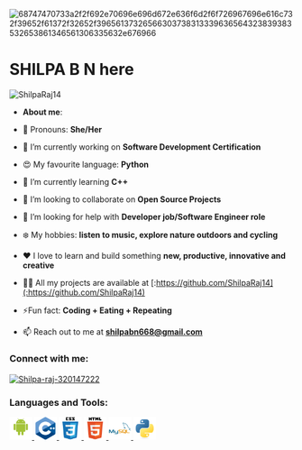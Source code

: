 ![68747470733a2f2f692e70696e696d672e636f6d2f6f726967696e616c732f39652f61372f32652f39656137326566303738313339636564323839383532653861346561306335632e676966](https://user-images.githubusercontent.com/112318928/204298113-280b8faf-f171-4c22-9fa9-e49c3d6358a5.gif)

<h1 align="left">SHILPA B N here</h1>

<p align="left"> <img src="https://komarev.com/ghpvc/?username=ShilpaRaj14&label=Profile%20views&color=0e75b6&style=flat" alt="ShilpaRaj14" /> </p>

- **About me**:

- 👩 Pronouns: **She/Her**

- 🔭 I’m currently working on **Software Development Certification**

- 😍 My favourite language: **Python**

- 🌱 I’m currently learning **C++**

- 👯 I’m looking to collaborate on **Open Source Projects**

- 🤝 I’m looking for help with **Developer job/Software Engineer role**

- ❄️ My hobbies: **listen to music, explore nature outdoors and cycling**

- ❤️ I love to learn and build something **new, productive, innovative and creative**

- 👨‍💻 All my projects are available at [:https://github.com/ShilpaRaj14](:https://github.com/ShilpaRaj14)

- ⚡Fun fact: **Coding + Eating + Repeating**

- 📫 Reach out to me at **shilpabn668@gmail.com**

<h3 align="left">Connect with me:</h3>
<p align="left">
<a href="https://linkedin.com/in/Shilpa-raj-320147222" target="blank"><img align="center" src="https://raw.githubusercontent.com/rahuldkjain/github-profile-readme-generator/master/src/images/icons/Social/linked-in-alt.svg" alt="Shilpa-raj-320147222" height="30" width="40" /></a>
</p>

<h3 align="left">Languages and Tools:</h3>
<p align="left"> <a href="https://developer.android.com" target="_blank"> <img src="https://raw.githubusercontent.com/devicons/devicon/master/icons/android/android-original-wordmark.svg" alt="android" width="40" height="40"/> </a> <a href="https://www.w3schools.com/cpp/" target="_blank"> <img src="https://raw.githubusercontent.com/devicons/devicon/master/icons/cplusplus/cplusplus-original.svg" alt="cplusplus" width="40" height="40"/> </a> <a href="https://www.w3schools.com/css/" target="_blank"> <img src="https://raw.githubusercontent.com/devicons/devicon/master/icons/css3/css3-original-wordmark.svg" alt="css3" width="40" height="40"/> </a> <a href="https://www.w3.org/html/" target="_blank"> <img src="https://raw.githubusercontent.com/devicons/devicon/master/icons/html5/html5-original-wordmark.svg" alt="html5" width="40" height="40"/> </a> <a href="https://www.mysql.com/" target="_blank"> <img src="https://raw.githubusercontent.com/devicons/devicon/master/icons/mysql/mysql-original-wordmark.svg" alt="mysql" width="40" height="40"/> </a> <a href="https://www.python.org" target="_blank"> <img src="https://raw.githubusercontent.com/devicons/devicon/master/icons/python/python-original.svg" alt="python" width="40" height="40"/> </a> </p>
